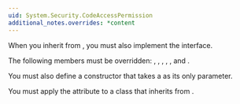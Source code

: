 ```yaml
---
uid: System.Security.CodeAccessPermission
additional_notes.overrides: *content
---
```


<p>When you inherit from <xref href="System.Security.CodeAccessPermission"></xref>, you must also implement the <xref href="System.Security.Permissions.IUnrestrictedPermission"></xref> interface.  
  
 The following <xref href="System.Security.CodeAccessPermission"></xref> members must be overridden: <xref href="System.Security.CodeAccessPermission.Copy"></xref>, <xref href="System.Security.CodeAccessPermission.Intersect(System.Security.IPermission)"></xref>, <xref href="System.Security.CodeAccessPermission.IsSubsetOf(System.Security.IPermission)"></xref>, <xref href="System.Security.CodeAccessPermission.ToXml"></xref>, <xref href="System.Security.CodeAccessPermission.FromXml(System.Security.SecurityElement)"></xref>, and <xref href="System.Security.CodeAccessPermission.Union(System.Security.IPermission)"></xref>.  
  
 You must also define a constructor that takes a <xref href="System.Security.Permissions.PermissionState"></xref> as its only parameter.  
  
 You must apply the <xref href="System.SerializableAttribute"></xref> attribute to a class that inherits from <xref href="System.Security.CodeAccessPermission"></xref>.</p>


